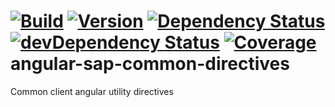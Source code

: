 [![Build](https://img.shields.io/travis/sapbuild/angular-sap-common-directives.svg?style=flat-square)](http://travis-ci.org/sapbuild/angular-sap-common-directives)
[![Version](https://img.shields.io/npm/v/angular-sap-common-directives.svg?style=flat-square)](https://npmjs.org/package/angular-sap-common-directives)
[![Dependency Status](https://david-dm.org/sapbuild/angular-sap-common-directives.svg)](https://david-dm.org/sapbuild/angular-sap-common-directives)
[![devDependency Status](https://david-dm.org/sapbuild/angular-sap-common-directives/dev-status.svg)](https://david-dm.org/sapbuild/angular-sap-common-directives#info=devDependencies)
[![Coverage](https://img.shields.io/coveralls/sapbuild/angular-sap-common-directives/master.svg?style=flat-square)](https://coveralls.io/r/sapbuild/angular-sap-common-directives?branch=master)
angular-sap-common-directives
=============================

Common client angular utility directives

